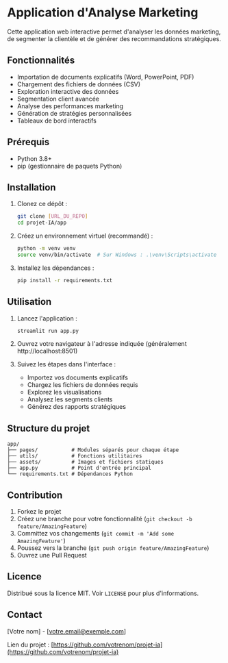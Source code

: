 # Application d'Analyse Marketing

Cette application web interactive permet d'analyser les données marketing, de segmenter la clientèle et de générer des recommandations stratégiques.

## Fonctionnalités

- Importation de documents explicatifs (Word, PowerPoint, PDF)
- Chargement des fichiers de données (CSV)
- Exploration interactive des données
- Segmentation client avancée
- Analyse des performances marketing
- Génération de stratégies personnalisées
- Tableaux de bord interactifs

## Prérequis

- Python 3.8+
- pip (gestionnaire de paquets Python)

## Installation

1. Clonez ce dépôt :
   ```bash
   git clone [URL_DU_REPO]
   cd projet-IA/app
   ```

2. Créez un environnement virtuel (recommandé) :
   ```bash
   python -m venv venv
   source venv/bin/activate  # Sur Windows : .\venv\Scripts\activate
   ```

3. Installez les dépendances :
   ```bash
   pip install -r requirements.txt
   ```

## Utilisation

1. Lancez l'application :
   ```bash
   streamlit run app.py
   ```

2. Ouvrez votre navigateur à l'adresse indiquée (généralement http://localhost:8501)

3. Suivez les étapes dans l'interface :
   - Importez vos documents explicatifs
   - Chargez les fichiers de données requis
   - Explorez les visualisations
   - Analysez les segments clients
   - Générez des rapports stratégiques

## Structure du projet

```
app/
├── pages/           # Modules séparés pour chaque étape
├── utils/           # Fonctions utilitaires
├── assets/          # Images et fichiers statiques
├── app.py           # Point d'entrée principal
└── requirements.txt # Dépendances Python
```

## Contribution

1. Forkez le projet
2. Créez une branche pour votre fonctionnalité (`git checkout -b feature/AmazingFeature`)
3. Committez vos changements (`git commit -m 'Add some AmazingFeature'`)
4. Poussez vers la branche (`git push origin feature/AmazingFeature`)
5. Ouvrez une Pull Request

## Licence

Distribué sous la licence MIT. Voir `LICENSE` pour plus d'informations.

## Contact

[Votre nom] - [votre.email@exemple.com]

Lien du projet : [https://github.com/votrenom/projet-ia](https://github.com/votrenom/projet-ia)

